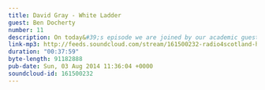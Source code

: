 ```yaml
---
title: David Gray - White Ladder
guest: Ben Docherty
number: 11
description: On today&#39;s episode we are joined by our academic guest, presenting his thesis on the murder mystery allusions found within David Gray&#39;s White Ladder.
link-mp3: http://feeds.soundcloud.com/stream/161500232-radio4scotland-hmm-interesting-choice-ep11-white-ladder.mp3
duration: "00:37:59"
byte-length: 91182888
pub-date: Sun, 03 Aug 2014 11:36:04 +0000
soundcloud-id: 161500232
---
```

